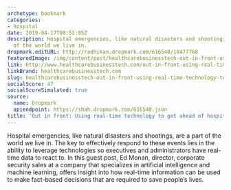 ```yaml
---
archetype: bookmark
categories:
- hospital
date: 2019-04-17T08:51:05Z
description: Hospital emergencies, like natural disasters and shootings, are a part
  of the world we live in.
dropmark.editURL: http://radhikan.dropmark.com/616548/18477768
featuredImage: /img/content/post/healthcarebusinesstech-out-in-front-using-real-time-technology-to-get-ahead-of-hospital-crises.jpg
link: http://www.healthcarebusinesstech.com/out-in-front-using-real-time-technology-to-get-ahead-of-hospital-crises/
linkBrand: healthcarebusinesstech.com
slug: healthcarebusinesstech-out-in-front-using-real-time-technology-to-get-ahead-of-hospital-crises
socialScore: 47
socialScoreSimulated: true
source:
  name: Dropmark
  apiendpoint: https://shah.dropmark.com/616548.json
title: 'Out in front: Using real-time technology to get ahead of hospital crises'
---
```

Hospital emergencies, like natural disasters and shootings, are a part of the world we live in. The key to effectively respond to these events lies in the ability to leverage technologies so executives and administrators have real-time data to react to. In this guest post, Ed Monan, director, corporate security sales at a company that specializes in artificial intelligence and machine learning, offers insight into how real-time information can be used to make fact-based decisions that are required to save people’s lives.

